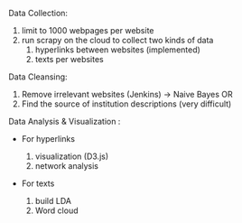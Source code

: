 
Data Collection:
1. limit to 1000 webpages per website
2. run scrapy on the cloud to collect two kinds of data
    1. hyperlinks between websites (implemented)
    2. texts per websites

Data Cleansing:
1. Remove irrelevant websites (Jenkins) -> Naive Bayes
OR
2. Find the source of institution descriptions (very difficult) 

Data Analysis & Visualization :
- For hyperlinks
    1. visualization (D3.js)
    2. network analysis

- For texts
    1. build LDA
    2. Word cloud 

